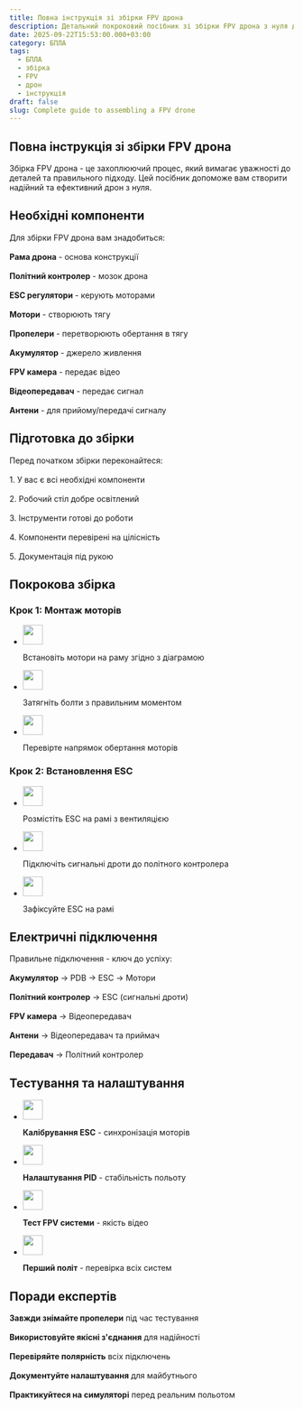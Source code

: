 ```yaml
---
title: Повна інструкція зі збірки FPV дрона
description: Детальний покроковий посібник зі збірки FPV дрона з нуля до першого польоту
date: 2025-09-22T15:53:00.000+03:00
category: БПЛА
tags:
  - БПЛА
  - збірка
  - FPV
  - дрон
  - інструкція
draft: false
slug: Complete guide to assembling a FPV drone
---
```



<section id="components" class="scroll-mt-24">

<h1 class="text-[20px] md:text-[24px] font-[Montserrat] mb-[10px] font-medium">Повна інструкція зі збірки FPV дрона</h1>
<p class="text-[15px] md:text-[16px] font-[Montserrat]">Збірка FPV дрона - це захоплюючий процес, який вимагає уважності до деталей та правильного підходу. Цей посібник допоможе вам створити надійний та ефективний дрон з нуля.
</p>
<h2 class="font-[Montserrat] text-[20px] lg:text-[24px] border-b border-[#ba0108] pb-3 font-normal mb-3 mt-[30px]">Необхідні компоненти</h2>
<p class="text-[16px] font-normal font-[Montserrat]">
Для збірки FPV дрона вам знадобиться:
<br />
<br />
<strong>Рама дрона</strong> - основа конструкції
<br />
<br />
<strong>Політний контролер</strong> - мозок дрона
<br />
<br />
<strong>ESC регулятори</strong> - керують моторами
<br />
<br />
<strong>Мотори</strong> - створюють тягу
<br />
<br />
<strong>Пропелери</strong> - перетворюють обертання в тягу
<br />
<br />
<strong>Акумулятор</strong> - джерело живлення
<br />
<br />
<strong>FPV камера</strong> - передає відео
<br />
<br />
<strong>Відеопередавач</strong> - передає сигнал
<br />
<br />
<strong>Антени</strong> - для прийому/передачі сигналу
</p>
</section>

<section id="preparation" class="mt-10 scroll-mt-24">
<h2 class="font-[Montserrat] text-[20px] lg:text-[24px] border-b border-[#ba0108] pb-3 font-normal mb-3">Підготовка до збірки</h2>
<p class="text-[16px] font-normal font-[Montserrat]">
Перед початком збірки переконайтеся:
<br />
<br />
1. У вас є всі необхідні компоненти
<br />
<br />
2. Робочий стіл добре освітлений
<br />
<br />
3. Інструменти готові до роботи
<br />
<br />
4. Компоненти перевірені на цілісність
<br />
<br />
5. Документація під рукою
</p>
</section>

<section id="assembly" class="scroll-mt-24 mt-10 bg-[#f5f5f5] px-[29px] py-[27px]">
<h2 class="font-[Montserrat] text-[20px] lg:text-[24px] border-b border-[#ba0108] pb-3 font-normal mb-3">Покрокова збірка</h2>
<h3 class="font-[Montserrat] text-[18px] font-normal mb-3">Крок 1: Монтаж моторів</h3>
<ul class="list-disc pl-5 space-y-2 text-[#333]">
<li class="flex gap-3 items-center">
<img width="35" height="35" src="/img/list-guide-one.png" alt="" style="filter: none; box-shadow: none;" />
<p class="text-[16px] font-normal font-[Montserrat]">
Встановіть мотори на раму згідно з діаграмою
</p>
</li>

<li class="flex gap-3 items-center">
<img width="35" height="35" src="/img/list-guide-two.png" alt="" style="filter: none; box-shadow: none;" />
<p class="text-[16px] font-normal font-[Montserrat]">
Затягніть болти з правильним моментом
</p>
</li>

<li class="flex gap-3 items-center">
<img width="35" height="35" src="/img/list-guide-three.png" alt="" style="filter: none; box-shadow: none;" />
<p class="text-[16px] font-normal font-[Montserrat]">
Перевірте напрямок обертання моторів
</p>
</li>
</ul>

<h3 class="font-[Montserrat] text-[18px] font-normal mb-3 mt-6">Крок 2: Встановлення ESC</h3>
<ul class="list-disc pl-5 space-y-2 text-[#333]">
<li class="flex gap-3 items-center">
<img width="35" height="35" src="/img/list-guide-one.png" alt="" style="filter: none; box-shadow: none;" />
<p class="text-[16px] font-normal font-[Montserrat]">
Розмістіть ESC на рамі з вентиляцією
</p>
</li>

<li class="flex gap-3 items-center">
<img width="35" height="35" src="/img/list-guide-two.png" alt="" style="filter: none; box-shadow: none;" />
<p class="text-[16px] font-normal font-[Montserrat]">
Підключіть сигнальні дроти до політного контролера
</p>
</li>

<li class="flex gap-3 items-center">
<img width="35" height="35" src="/img/list-guide-three.png" alt="" style="filter: none; box-shadow: none;" />
<p class="text-[16px] font-normal font-[Montserrat]">
Зафіксуйте ESC на рамі
</p>
</li>
</ul>
</section>

<section id="wiring" class="mt-10 scroll-mt-24">
<h2 class="font-[Montserrat] text-[20px] lg:text-[24px] border-b border-[#ba0108] pb-3 font-normal mb-3">Електричні підключення</h2>
<p class="text-[16px] font-normal font-[Montserrat]">
Правильне підключення - ключ до успіху:
<br />
<br />
<strong>Акумулятор</strong> → PDB → ESC → Мотори
<br />
<br />
<strong>Політний контролер</strong> → ESC (сигнальні дроти)
<br />
<br />
<strong>FPV камера</strong> → Відеопередавач
<br />
<br />
<strong>Антени</strong> → Відеопередавач та приймач
<br />
<br />
<strong>Передавач</strong> → Політний контролер
</p>
</section>

<section id="testing" class="mt-10 scroll-mt-24">
<h2 class="font-[Montserrat] text-[20px] lg:text-[24px] border-b border-[#ba0108] pb-3 font-normal mb-3">Тестування та налаштування</h2>
<ul class="list-disc pl-5 space-y-2 text-[#333]">
<li class="flex gap-3 items-center">
<img width="35" height="35" src="/img/list-guide-one.png" alt="" style="filter: none; box-shadow: none;" />
<p class="text-[16px] font-normal font-[Montserrat]">
<strong>Калібрування ESC</strong> - синхронізація моторів
</p>
</li>

<li class="flex gap-3 items-center">
<img width="35" height="35" src="/img/list-guide-two.png" alt="" style="filter: none; box-shadow: none;" />
<p class="text-[16px] font-normal font-[Montserrat]">
<strong>Налаштування PID</strong> - стабільність польоту
</p>
</li>

<li class="flex gap-3 items-center">
<img width="35" height="35" src="/img/list-guide-three.png" alt="" style="filter: none; box-shadow: none;" />
<p class="text-[16px] font-normal font-[Montserrat]">
<strong>Тест FPV системи</strong> - якість відео
</p>
</li>

<li class="flex gap-3 items-center">
<img width="35" height="35" src="/img/list-guide-four.png" alt="" style="filter: none; box-shadow: none;" />
<p class="text-[16px] font-normal font-[Montserrat]">
<strong>Перший політ</strong> - перевірка всіх систем
</p>
</li>
</ul>
</section>

<section id="tips" class="mt-10 scroll-mt-24">
<h2 class="font-[Montserrat] text-[20px] lg:text-[24px] border-b border-[#ba0108] pb-3 font-normal mb-3">Поради експертів</h2>
<p class="text-[16px] font-normal font-[Montserrat]">
<strong>Завжди знімайте пропелери</strong> під час тестування
<br />
<br />
<strong>Використовуйте якісні з'єднання</strong> для надійності
<br />
<br />
<strong>Перевіряйте полярність</strong> всіх підключень
<br />
<br />
<strong>Документуйте налаштування</strong> для майбутнього
<br />
<br />
<strong>Практикуйтеся на симуляторі</strong> перед реальним польотом
</p>
</section> 
